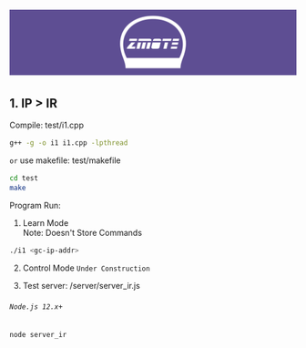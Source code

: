 # <p align="center"><img src="zmote-logo3.png"></p>
## 1. IP > IR
Compile: test/i1.cpp
```bash
g++ -g -o i1 i1.cpp -lpthread
```
`or` use makefile: test/makefile
```bash
cd test
make
```
Program Run:
1. Learn Mode
<br>	Note: Doesn't Store Commands
```bash
./i1 <gc-ip-addr>
```

2. Control Mode
` Under Construction `

3. Test server: /server/server_ir.js
###### `Node.js 12.x+`
```bash
node server_ir
```
